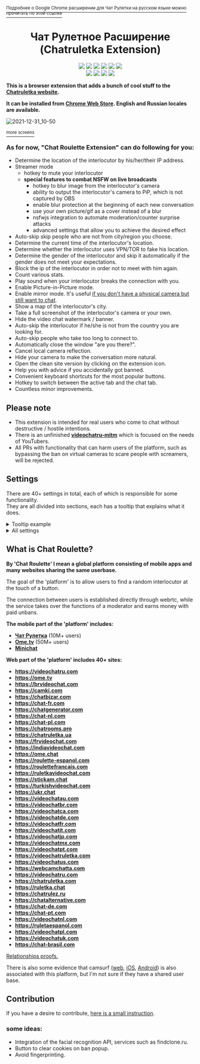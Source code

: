 [<sup>Подробнее о Google Chrome расширении для Чат Рулетки на русском языке можно прочитать по этой ссылке</sup>](README_RU.md)  
<h1 align="center">Чат Рулетное Расширение (Chatruletka Extension)</h1>

<p align="center">
<a href = "https://chrome.google.com/webstore/detail/alchldmijhnnapijdmchpkdeikibjgoi"><img src="https://img.shields.io/chrome-web-store/users/alchldmijhnnapijdmchpkdeikibjgoi?label=chrome%20users"></a> 
<a href = "https://chrome.google.com/webstore/detail/alchldmijhnnapijdmchpkdeikibjgoi/reviews"><img src="https://img.shields.io/chrome-web-store/rating/alchldmijhnnapijdmchpkdeikibjgoi?label=chrome%20rating"></a>
<a href = "https://discord.gg/YZKnbKGWen"><img src="https://img.shields.io/discord/925632108150530108?label=support&amp;logo=discord"></a> 
<a href = "https://ko-fi.com/D1D27PA3O"><img src="https://img.shields.io/static/v1?label=Ko-fi%20&message=donate&color=red&logo=kofi"></a> 
<img src="https://img.shields.io/github/license/qrlk/videochatru-extension" >
<img src="https://img.shields.io/date/1632816617?label=released" >
<br>
<a href = "https://t.me/videochatru_extension_ru"><img src="https://img.shields.io/badge/dynamic/json?label=News%20RU&amp;query=result&amp;suffix=%20Subscribers&amp;logo=telegram&amp;url=https%3A%2F%2Fapi.telegram.org%2Fbot5041993583%3AAAFGRQXy-mstURIBCaoA4IFczRrMeUNrVRc%2FgetChatMemberCount%3Fchat_id%3D%40videochatru_extension_ru"></a>
<a href = "https://t.me/videochatru_chat_ru"><img src="https://img.shields.io/badge/dynamic/json?label=Chat%20RU&amp;query=result&amp;suffix=%20Members&amp;logo=telegram&amp;url=https%3A%2F%2Fapi.telegram.org%2Fbot5041993583%3AAAFGRQXy-mstURIBCaoA4IFczRrMeUNrVRc%2FgetChatMemberCount%3Fchat_id%3D%40videochatru_chat_ru"></a>
<a href = "https://t.me/videochatru_extension"><img src="https://img.shields.io/badge/dynamic/json?label=News&query=result&suffix=%20Subscribers&logo=telegram&url=https%3A%2F%2Fapi.telegram.org%2Fbot5041993583%3AAAFGRQXy-mstURIBCaoA4IFczRrMeUNrVRc%2FgetChatMemberCount%3Fchat_id%3D%40videochatru_extension"></a> 
<a href = "https://t.me/videochatru_chat"><img src="https://img.shields.io/badge/dynamic/json?label=Chat&query=result&suffix=%20Members&logo=telegram&url=https%3A%2F%2Fapi.telegram.org%2Fbot5041993583%3AAAFGRQXy-mstURIBCaoA4IFczRrMeUNrVRc%2FgetChatMemberCount%3Fchat_id%3D%40videochatru_chat"></a>
</p>

**This is a browser extension that adds a bunch of cool stuff to the [Chatruletka website](https://videochatru.com).**  

**It can be installed from [Chrome Web Store](https://chrome.google.com/webstore/detail/alchldmijhnnapijdmchpkdeikibjgoi). English and Russian locales are available.**

![2021-12-31_10-50](https://user-images.githubusercontent.com/40423143/147810908-d3f5e56b-ae6c-45dc-aade-d6d2da5eaac6.png)

[<sup>more screens</sup>](screens.md)  
### As for now, "Chat Roulette Extension" can do following for you:
* Determine the location of the interlocutor by his/her/their IP address.
* Streamer mode
    * hotkey to mute your interlocutor 
  * **special features to combat NSFW on live broadcasts**
    * hotkey to blur image from the interlocutor's camera
    * ability to output the interlocutor's camera to PiP, which is not captured by OBS
    * enable blur protection at the beginning of each new conversation
    * use your own picture/gif as a cover instead of a blur
    * nsfwjs integration to automate moderation/counter surprise attacks
    * advanced settings that allow you to achieve the desired effect
* Auto-skip skip people who are not from city/region you choose.
* Determine the current time of the interlocutor's location.
* Determine whether the interlocutor uses VPN/TOR to fake his location.
* Determine the gender of the interlocutor and skip it automatically if the gender does not meet your expectations.
* Block the ip of the interlocutor in order not to meet with him again.
* Count various stats.
* Play sound when your interlocutor breaks the connection with you.
* Enable Picture-in-Picture mode.
* Enable mirror mode. It's useful [if you don't have a physical camera but still want to chat](https://github.com/qrlk/videochatru-extension/wiki/No-Physical-Cam).
* Show a map of the interlocutor's city.
* Take a full screenshot of the interlocutor's camera or your own.
* Hide the video chat watermark / banner.
* Auto-skip the interlocutor if he/she is not from the country you are looking for.
* Auto-skip people who take too long to connect to.
* Automatically close the window "are you there?".
* Сancel local camera reflection.
* Hide your camera to make the conversation more natural.
* Open the clean site version by clicking on the extension icon.
* Help you with advice if you accidentally got banned.
* Convenient keyboard shortcuts for the most popular buttons.
* Hotkey to switch between the active tab and the chat tab.
* Countless minor improvements.

## Please note
* This extension is intended for real users who come to chat without destructive / hostile intentions.  
* There is an unfinished **[videochatru-mitm](https://github.com/qrlk/videochatru-mitm)** which is focused on the needs of YouTubers.
* All PRs with functionality that can harm users of the platform, such as bypassing the ban on virtual cameras to scare people with screamers, will be rejected.

## Settings

There are 40+ settings in total, each of which is responsible for some functionality.  
They are all divided into sections, each has a tooltip that explains what it does.

<details>
   <summary>Tooltip example</summary>
   
   ![image](https://user-images.githubusercontent.com/40423143/147811348-095c9991-0ebc-48c7-b10e-a7c49f525583.png)

</details>

<details>
   <summary>All settings</summary>
   
   ![2021-12-31_10-56](https://user-images.githubusercontent.com/40423143/147810937-37012aa9-500a-43fa-818f-58424bdbe3ff.png)
   
</details>

## What is Chat Roulette?
**By 'Chat Roulette' I mean a global platform consisting of mobile apps and many websites sharing the same userbase.**

The goal of the 'platform' is to allow users to find a random interlocutor at the touch of a button.  

The connection between users is established directly through webrtc, while the service takes over the functions of a moderator and earns money with paid unbans.

**The mobile part of the 'platform' includes:**
* [**Чат Рулетка**](https://play.google.com/store/apps/details?id=com.chat.ruletka) (10M+ users)
* [**Ome.tv**](https://play.google.com/store/apps/details?id=omegle.tv) (50M+ users)
* [**Minichat**](https://apps.apple.com/ua/app/minichat-video-chat-texting/id1506912979)

**Web part of the 'platform' includes 40+ sites:**

* **https://videochatru.com**
* **https://ome.tv**
* **https://brvideochat.com**
* **https://camki.com**
* **https://chatbizar.com**
* **https://chat-fr.com**
* **https://chatgenerator.com**
* **https://chat-nl.com**
* **https://chat-pl.com**
* **https://chatrooms.pro**
* **https://chatruletka.ua**
* **https://frvideochat.com**
* **https://indiavideochat.com**
* **https://ome.chat**
* **https://roulette-espanol.com**
* **https://roulettefrancais.com**
* **https://ruletkavideochat.com**
* **https://stickam.chat**
* **https://turkishvideochat.com**
* **https://ukr.chat**
* **https://videochatau.com**
* **https://videochatbr.com**
* **https://videochatca.com**
* **https://videochatde.com**
* **https://videochatfr.com**
* **https://videochatit.com**
* **https://videochatjp.com**
* **https://videochatmx.com**
* **https://videochatpt.com**
* **https://videochatruletka.com**
* **https://videochatus.com**
* **https://webcamchatta.com**
* **https://videochatru.com**
* **https://chatruletka.com**
* **https://ruletka.chat**
* **https://chatrulez.ru**
* **https://chatalternative.com**
* **https://chat-de.com**
* **https://chat-pt.com**
* **https://videochatnl.com**
* **https://ruletaespanol.com**
* **https://videochatpl.com**
* **https://videochatuk.com**
* **https://chat-brasil.com**

[Relationships proofs.](https://builtwith.com/relationships/videochatru.com)

There is also some evidence that camsurf ([web](https://camsurf.com), [iOS](https://apps.apple.com/us/app/camsurf/id1491535834), [Android](https://play.google.com/store/apps/details?id=camsurf.com&hl=en)) is also associated with this platform, but I'm not sure if they have a shared user base.

## Contribution
If you have a desire to contribute, [here is a small instruction](CONTRIBUTING.md).  


### some ideas:
* Integration of the facial recognition API, services such as findclone.ru.
* Button to clear cookies on ban popup.
* Avoid fingerprinting.
